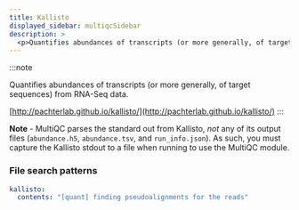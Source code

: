 ```yaml
---
title: Kallisto
displayed_sidebar: multiqcSidebar
description: >
  <p>Quantifies abundances of transcripts (or more generally, of target sequences) from RNA-Seq data.</p>
---
```


<!--
~~~~~ DO NOT EDIT ~~~~~
This file is autogenerated from the MultiQC module python docstring.
Do not edit the markdown, it will be overwritten.

File path for the source of this content: multiqc/modules/kallisto/kallisto.py
~~~~~~~~~~~~~~~~~~~~~~~
-->

:::note

<p>Quantifies abundances of transcripts (or more generally, of target sequences) from RNA-Seq data.</p>

[http://pachterlab.github.io/kallisto/](http://pachterlab.github.io/kallisto/)
:::

**Note** - MultiQC parses the standard out from Kallisto, _not_ any of its output files
(`abundance.h5`, `abundance.tsv`, and `run_info.json`). As such, you must capture the
Kallisto stdout to a file when running to use the MultiQC module.

### File search patterns

```yaml
kallisto:
  contents: "[quant] finding pseudoalignments for the reads"
```
